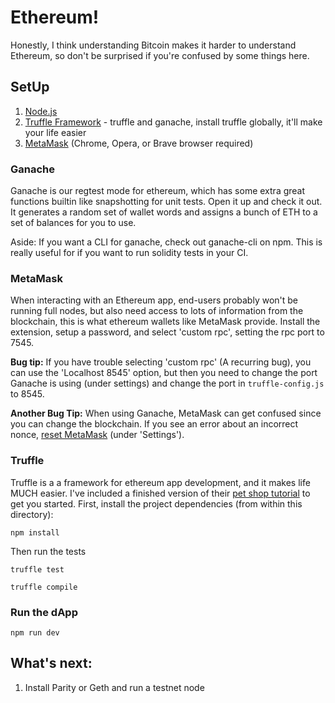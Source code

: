 # Ethereum!

Honestly, I think understanding Bitcoin makes it harder to understand
Ethereum, so don't be surprised if you're confused by some things here.

## SetUp

1. [Node.js]
2. [Truffle Framework] - truffle and ganache, install truffle globally, it'll
make your life easier
3. [MetaMask] (Chrome, Opera, or Brave browser required)

### Ganache

Ganache is our regtest mode for ethereum, which has some extra great functions
builtin like snapshotting for unit tests. Open it up and check it out.
It generates a random set of wallet words and assigns a bunch of ETH
to a set of balances for you to use.

Aside: If you want a CLI for ganache, check out ganache-cli on npm. This
is really useful for if you want to run solidity tests in your CI.

### MetaMask

When interacting with an Ethereum app, end-users probably won't be running full
nodes, but also need access to lots of information from the blockchain, this
is what ethereum wallets like MetaMask provide. Install the extension,
setup a password, and select 'custom rpc', setting the rpc port to 7545.

**Bug tip:** If you have trouble selecting 'custom rpc' (A recurring bug), you can
use the 'Localhost 8545' option, but then you need to change the port
Ganache is using (under settings) and change the port in `truffle-config.js`
to 8545.

**Another Bug Tip:** When using Ganache, MetaMask can get confused
since you can change the blockchain. If you see an error about an incorrect
nonce, [reset MetaMask] (under 'Settings').


### Truffle

Truffle is a a framework for ethereum app development, and it makes life
MUCH easier. I've included a finished version of their [pet shop tutorial]
to get you started. First, install the project dependencies (from within
this directory):

```
npm install
```

Then run the tests

```
truffle test
```


```
truffle compile
```


### Run the dApp

```
npm run dev
```




## What's next:

1. Install Parity or Geth and run a testnet node


[node.js]: https://nodejs.org/en/
[truffle framework]: https://truffleframework.com/
[metamask]: https://metamask.io/
[pet shop tutorial]: https://truffleframework.com/tutorials/pet-shop
[reset Metamask]: https://stackoverflow.com/questions/45585735/testrpc-ganache-the-tx-doesnt-have-the-correct-nonce